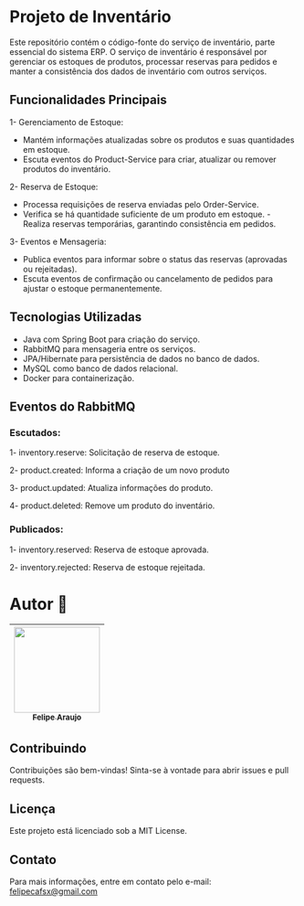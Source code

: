 # Projeto de Inventário
Este repositório contém o código-fonte do serviço de inventário, parte essencial do sistema ERP. O serviço de inventário é responsável por gerenciar os estoques de produtos, processar reservas para pedidos e manter a consistência dos dados de inventário com outros serviços.

## Funcionalidades Principais

1-  Gerenciamento de Estoque:
- Mantém informações atualizadas sobre os produtos e suas quantidades em estoque.
- Escuta eventos do Product-Service para criar, atualizar ou remover produtos do inventário.
  
2-  Reserva de Estoque:
- Processa requisições de reserva enviadas pelo Order-Service.
- Verifica se há quantidade suficiente de um produto em estoque.
-Realiza reservas temporárias, garantindo consistência em pedidos.

3-  Eventos e Mensageria:
-  Publica eventos para informar sobre o status das reservas (aprovadas ou rejeitadas).
-  Escuta eventos de confirmação ou cancelamento de pedidos para ajustar o estoque permanentemente.
 
 ## Tecnologias Utilizadas

- Java com Spring Boot para criação do serviço.
- RabbitMQ para mensageria entre os serviços.
- JPA/Hibernate para persistência de dados no banco de dados.
- MySQL como banco de dados relacional.
- Docker para containerização.

## Eventos do RabbitMQ
### Escutados:

1-  inventory.reserve: Solicitação de reserva de estoque.

2-  product.created: Informa a criação de um novo produto

3-  product.updated: Atualiza informações do produto.

4-  product.deleted: Remove um produto do inventário.

### Publicados:

1-  inventory.reserved: Reserva de estoque aprovada.

2-  inventory.rejected: Reserva de estoque rejeitada.

# Autor 👦
| [<img loading="lazy" src="https://avatars.githubusercontent.com/u/136930797?v=4" width=150><br><sub>Felipe Araujo</sub>](https://github.com/FelipeAraujo32)
| :---: |

## Contribuindo
Contribuições são bem-vindas! Sinta-se à vontade para abrir issues e pull requests.

## Licença
Este projeto está licenciado sob a MIT License.

## Contato
Para mais informações, entre em contato pelo e-mail: felipecafsx@gmail.com
